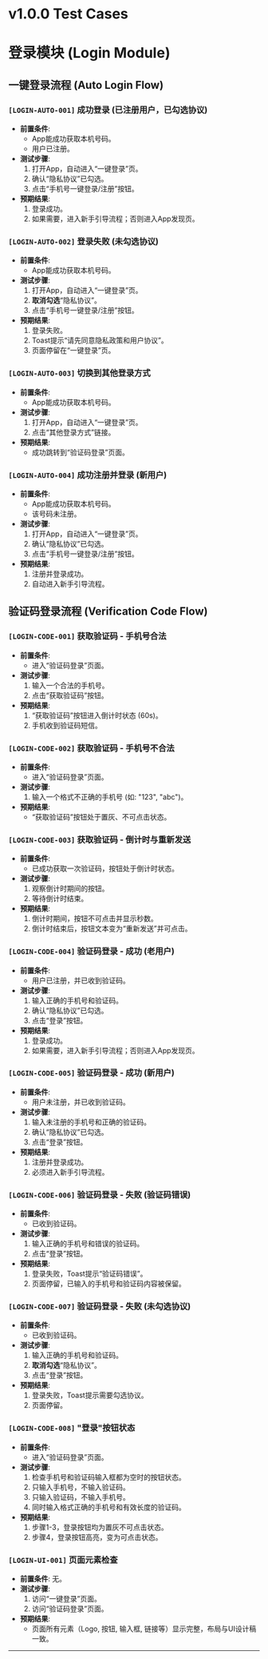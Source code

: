 # v1.0.0 Test Cases

# 登录模块 (Login Module)

## 一键登录流程 (Auto Login Flow)

### `[LOGIN-AUTO-001]` 成功登录 (已注册用户，已勾选协议)
- **前置条件**:
  - App能成功获取本机号码。
  - 用户已注册。
- **测试步骤**:
  1. 打开App，自动进入“一键登录”页。
  2. 确认“隐私协议”已勾选。
  3. 点击“手机号一键登录/注册”按钮。
- **预期结果**:
  1. 登录成功。
  2. 如果需要，进入新手引导流程；否则进入App发现页。

### `[LOGIN-AUTO-002]` 登录失败 (未勾选协议)
- **前置条件**:
  - App能成功获取本机号码。
- **测试步骤**:
  1. 打开App，自动进入“一键登录”页。
  2. **取消勾选**“隐私协议”。
  3. 点击“手机号一键登录/注册”按钮。
- **预期结果**:
  1. 登录失败。
  2. Toast提示“请先同意隐私政策和用户协议”。
  3. 页面停留在“一键登录”页。

### `[LOGIN-AUTO-003]` 切换到其他登录方式
- **前置条件**:
  - App能成功获取本机号码。
- **测试步骤**:
  1. 打开App，自动进入“一键登录”页。
  2. 点击“其他登录方式”链接。
- **预期结果**:
  - 成功跳转到“验证码登录”页面。

### `[LOGIN-AUTO-004]` 成功注册并登录 (新用户)
- **前置条件**:
  - App能成功获取本机号码。
  - 该号码未注册。
- **测试步骤**:
  1. 打开App，自动进入“一键登录”页。
  2. 确认“隐私协议”已勾选。
  3. 点击“手机号一键登录/注册”按钮。
- **预期结果**:
  1. 注册并登录成功。
  2. 自动进入新手引导流程。

## 验证码登录流程 (Verification Code Flow)

### `[LOGIN-CODE-001]` 获取验证码 - 手机号合法
- **前置条件**:
  - 进入“验证码登录”页面。
- **测试步骤**:
  1. 输入一个合法的手机号。
  2. 点击“获取验证码”按钮。
- **预期结果**:
  1. “获取验证码”按钮进入倒计时状态 (60s)。
  2. 手机收到验证码短信。

### `[LOGIN-CODE-002]` 获取验证码 - 手机号不合法
- **前置条件**:
  - 进入“验证码登录”页面。
- **测试步骤**:
  1. 输入一个格式不正确的手机号 (如: "123", "abc")。
- **预期结果**:
  - “获取验证码”按钮处于置灰、不可点击状态。

### `[LOGIN-CODE-003]` 获取验证码 - 倒计时与重新发送
- **前置条件**:
  - 已成功获取一次验证码，按钮处于倒计时状态。
- **测试步骤**:
  1. 观察倒计时期间的按钮。
  2. 等待倒计时结束。
- **预期结果**:
  1. 倒计时期间，按钮不可点击并显示秒数。
  2. 倒计时结束后，按钮文本变为“重新发送”并可点击。

### `[LOGIN-CODE-004]` 验证码登录 - 成功 (老用户)
- **前置条件**:
  - 用户已注册，并已收到验证码。
- **测试步骤**:
  1. 输入正确的手机号和验证码。
  2. 确认“隐私协议”已勾选。
  3. 点击“登录”按钮。
- **预期结果**:
  1. 登录成功。
  2. 如果需要，进入新手引导流程；否则进入App发现页。

### `[LOGIN-CODE-005]` 验证码登录 - 成功 (新用户)
- **前置条件**:
  - 用户未注册，并已收到验证码。
- **测试步骤**:
  1. 输入未注册的手机号和正确的验证码。
  2. 确认“隐私协议”已勾选。
  3. 点击“登录”按钮。
- **预期结果**:
  1. 注册并登录成功。
  2. 必须进入新手引导流程。

### `[LOGIN-CODE-006]` 验证码登录 - 失败 (验证码错误)
- **前置条件**:
  - 已收到验证码。
- **测试步骤**:
  1. 输入正确的手机号和错误的验证码。
  2. 点击“登录”按钮。
- **预期结果**:
  1. 登录失败，Toast提示“验证码错误”。
  2. 页面停留，已输入的手机号和验证码内容被保留。

### `[LOGIN-CODE-007]` 验证码登录 - 失败 (未勾选协议)
- **前置条件**:
  - 已收到验证码。
- **测试步骤**:
  1. 输入正确的手机号和验证码。
  2. **取消勾选**“隐私协议”。
  3. 点击“登录”按钮。
- **预期结果**:
  1. 登录失败，Toast提示需要勾选协议。
  2. 页面停留。

### `[LOGIN-CODE-008]` "登录"按钮状态
- **前置条件**:
  - 进入“验证码登录”页面。
- **测试步骤**:
  1. 检查手机号和验证码输入框都为空时的按钮状态。
  2. 只输入手机号，不输入验证码。
  3. 只输入验证码，不输入手机号。
  4. 同时输入格式正确的手机号和有效长度的验证码。
- **预期结果**:
  1. 步骤1-3，登录按钮均为置灰不可点击状态。
  2. 步骤4，登录按钮高亮，变为可点击状态。

### `[LOGIN-UI-001]` 页面元素检查
- **前置条件**: 无。
- **测试步骤**:
  1. 访问“一键登录”页面。
  2. 访问“验证码登录”页面。
- **预期结果**:
  - 页面所有元素（Logo, 按钮, 输入框, 链接等）显示完整，布局与UI设计稿一致。

---

